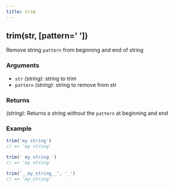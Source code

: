 ```yaml
---
title: trim
---
```


## trim(str, [pattern=' '])

Remove string `pattern` from beginning and end of string 


### Arguments
* `str` *(string)*: string to trim
* `pattern` *(string)*: string to remove from str

### Returns
*(string)*: Returns a string without the `pattern` at beginning and end


### Example
```js
trim('my string')
// => 'my string'

trim(' my string ')
// => 'my string'

trim('__my_string__', '_')
// => 'my_string'
```
